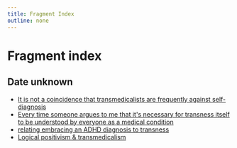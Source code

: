 ```yaml
---
title: Fragment Index
outline: none
---
```

# Fragment index

## Date unknown
* <a href="not-a-coincidence">It is not a coincidence that transmedicalists are frequently against self-diagnosis</a>
* <a href="every-time">Every time someone argues to me that it's necessary for transness itself to be understood by everyone as a medical condition</a>
* <a href="embracing-diagnosis">relating embracing an ADHD diagnosis to transness</a>
* <a href="logical-positivism-transmeds">Logical positivism & transmedicalism</a>
